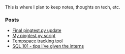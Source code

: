 This is where I plan to keep notes, thoughts on tech, etc. 

### Posts

- [Final pingtest.py update](./posts/code/pingtest_pt2.md)
- [My pingtest.py script](./posts/code/pingtest_pt1.md)
- [Tempspace tracking tool](./posts/code/tracking_temp_space.md)
- [SQL 101 - tips I've given the interns](./posts/code/sql-101.md)

